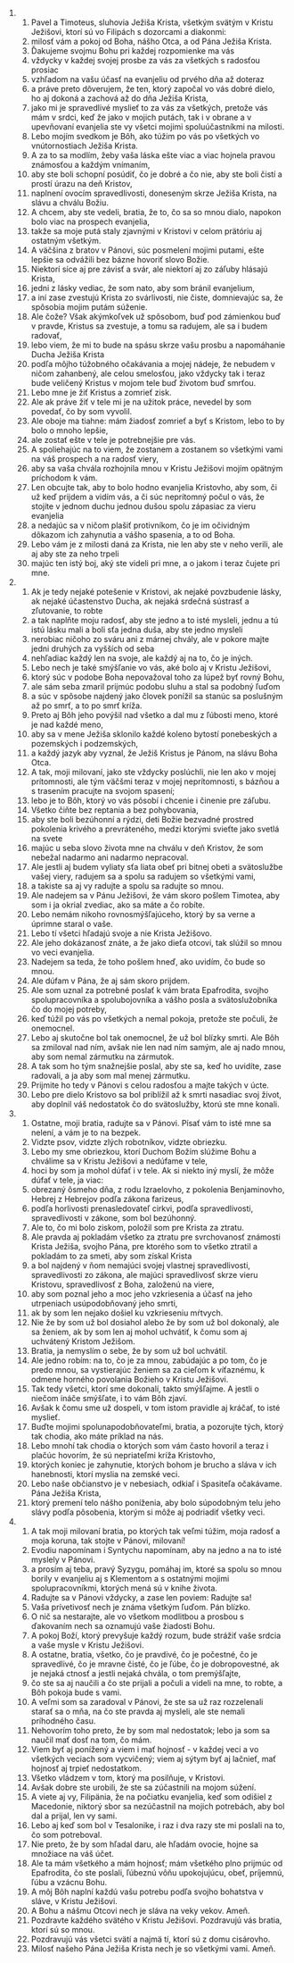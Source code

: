 <ol>
  <li>
    <ol>
      <li>Pavel a Timoteus, sluhovia Ježiša Krista, všetkým svätým v Kristu Ježišovi, ktorí sú vo Filipách s dozorcami a diakonmi:</li>
      <li>milosť vám a pokoj od Boha, nášho Otca, a od Pána Ježiša Krista.</li>
      <li>Ďakujeme svojmu Bohu pri každej rozpomienke ma vás</li>
      <li>vždycky v každej svojej prosbe za vás za všetkých s radosťou prosiac</li>
      <li>vzhľadom na vašu účasť na evanjeliu od prvého dňa až doteraz</li>
      <li>a práve preto dôverujem, že ten, ktorý započal vo vás dobré dielo, ho aj dokoná a zachová až do dňa Ježiša Krista,</li>
      <li>jako mi je spravedlivé myslieť to za vás za všetkých, pretože vás mám v srdci, keď že jako v mojich putách, tak i v obrane a v upevňovaní evanjelia ste vy všetci mojimi spoluúčastníkmi na milosti.</li>
      <li>Lebo mojím svedkom je Bôh, ako túžim po vás po všetkých vo vnútornostiach Ježiša Krista.</li>
      <li>A za to sa modlím, žeby vaša láska ešte viac a viac hojnela pravou známosťou a každým vnímaním,</li>
      <li>aby ste boli schopní posúdiť, čo je dobré a čo nie, aby ste boli čistí a prostí úrazu na deň Kristov,</li>
      <li>naplnení ovocím spravedlivosti, doneseným skrze Ježiša Krista, na slávu a chválu Božiu.</li>
      <li>A chcem, aby ste vedeli, bratia, že to, čo sa so mnou dialo, napokon bolo viac na prospech evanjelia,</li>
      <li>takže sa moje putá staly zjavnými v Kristovi v celom prätóriu aj ostatným všetkým.</li>
      <li>A väčšina z bratov v Pánovi, súc posmelení mojimi putami, ešte lepšie sa odvážili bez bázne hovoriť slovo Božie.</li>
      <li>Niektorí síce aj pre závisť a svár, ale niektorí aj zo záľuby hlásajú Krista,</li>
      <li>jedni z lásky vediac, že som nato, aby som bránil evanjelium,</li>
      <li>a iní zase zvestujú Krista zo svárlivosti, nie čiste, domnievajúc sa, že spôsobia mojim putám súženie.</li>
      <li>Ale čože? Však akýmkoľvek už spôsobom, buď pod zámienkou buď v pravde, Kristus sa zvestuje, a tomu sa radujem, ale sa i budem radovať,</li>
      <li>lebo viem, že mi to bude na spásu skrze vašu prosbu a napomáhanie Ducha Ježiša Krista</li>
      <li>podľa môjho túžobného očakávania a mojej nádeje, že nebudem v ničom zahanbený, ale celou smelosťou, jako vždycky tak i teraz bude veličený Kristus v mojom tele buď životom buď smrťou.</li>
      <li>Lebo mne je žiť Kristus a zomrieť zisk.</li>
      <li>Ale ak práve žiť v tele mi je na užitok práce, nevedel by som povedať, čo by som vyvolil.</li>
      <li>Ale oboje ma tiahne: mám žiadosť zomrieť a byť s Kristom, lebo to by bolo o mnoho lepšie,</li>
      <li>ale zostať ešte v tele je potrebnejšie pre vás.</li>
      <li>A spoliehajúc na to viem, že zostanem a zostanem so všetkými vami na váš prospech a na radosť viery,</li>
      <li>aby sa vaša chvála rozhojnila mnou v Kristu Ježišovi mojím opätným príchodom k vám.</li>
      <li>Len obcujte tak, aby to bolo hodno evanjelia Kristovho, aby som, či už keď prijdem a vidím vás, a či súc neprítomný počul o vás, že stojíte v jednom duchu jednou dušou spolu zápasiac za vieru evanjelia</li>
      <li>a nedajúc sa v ničom plašiť protivníkom, čo je im očividným dôkazom ich zahynutia a vášho spasenia, a to od Boha.</li>
      <li>Lebo vám je z milosti daná za Krista, nie len aby ste v neho verili, ale aj aby ste za neho trpeli</li>
      <li>majúc ten istý boj, aký ste videli pri mne, a o jakom i teraz čujete pri mne.</li>
    </ol>
  </li>
  <li>
    <ol>
      <li>Ak je tedy nejaké potešenie v Kristovi, ak nejaké povzbudenie lásky, ak nejaké účastenstvo Ducha, ak nejaká srdečná sústrasť a zľutovanie, to robte</li>
      <li>a tak naplňte moju radosť, aby ste jedno a to isté mysleli, jednu a tú istú lásku mali a boli sťa jedna duša, aby ste jedno mysleli</li>
      <li>nerobiac ničoho zo sváru ani z márnej chvály, ale v pokore majte jedni druhých za vyšších od seba</li>
      <li>nehľadiac každý len na svoje, ale každý aj na to, čo je iných.</li>
      <li>Lebo nech je také smýšľanie vo vás, aké bolo aj v Kristu Ježišovi,</li>
      <li>ktorý súc v podobe Boha nepovažoval toho za lúpež byť rovný Bohu,</li>
      <li>ale sám seba zmaril prijmúc podobu sluhu a stal sa podobný ľuďom</li>
      <li>a súc v spôsobe najdený jako človek ponížil sa stanúc sa poslušným až po smrť, a to po smrť kríža.</li>
      <li>Preto aj Bôh jeho povýšil nad všetko a dal mu z ľúbosti meno, ktoré je nad každé meno,</li>
      <li>aby sa v mene Ježiša sklonilo každé koleno bytostí ponebeských a pozemských i podzemských,</li>
      <li>a každý jazyk aby vyznal, že Ježiš Kristus je Pánom, na slávu Boha Otca.</li>
      <li>A tak, moji milovaní, jako ste vždycky poslúchli, nie len ako v mojej prítomnosti, ale tým väčšmi teraz v mojej neprítomnosti, s bázňou a s trasením pracujte na svojom spasení;</li>
      <li>lebo je to Bôh, ktorý vo vás pôsobí i chcenie i činenie pre záľubu.</li>
      <li>Všetko čiňte bez reptania a bez pohybovania,</li>
      <li>aby ste boli bezúhonní a rýdzi, deti Božie bezvadné prostred pokolenia krivého a prevráteného, medzi ktorými svieťte jako svetlá na svete</li>
      <li>majúc u seba slovo života mne na chválu v deň Kristov, že som nebežal nadarmo ani nadarmo nepracoval.</li>
      <li>Ale jestli aj budem vyliaty sťa liata obeť pri bitnej obeti a svätoslužbe vašej viery, radujem sa a spolu sa radujem so všetkými vami,</li>
      <li>a takiste sa aj vy radujte a spolu sa radujte so mnou.</li>
      <li>Ale nadejem sa v Pánu Ježišovi, že vám skoro pošlem Timotea, aby som i ja okrial zvediac, ako sa máte a čo robíte.</li>
      <li>Lebo nemám nikoho rovnosmýšľajúceho, ktorý by sa verne a úprimne staral o vaše.</li>
      <li>Lebo tí všetci hľadajú svoje a nie Krista Ježišovo.</li>
      <li>Ale jeho dokázanosť znáte, a že jako dieťa otcovi, tak slúžil so mnou vo veci evanjelia.</li>
      <li>Nadejem sa teda, že toho pošlem hneď, ako uvidím, čo bude so mnou.</li>
      <li>Ale dúfam v Pána, že aj sám skoro prijdem.</li>
      <li>Ale som uznal za potrebné poslať k vám brata Epafrodita, svojho spolupracovníka a spolubojovníka a vášho posla a svätoslužobníka čo do mojej potreby,</li>
      <li>keď túžil po vás po všetkých a nemal pokoja, pretože ste počuli, že onemocnel.</li>
      <li>Lebo aj skutočne bol tak onemocnel, že už bol blízky smrti. Ale Bôh sa zmiloval nad ním, avšak nie len nad ním samým, ale aj nado mnou, aby som nemal zármutku na zármutok.</li>
      <li>A tak som ho tým snažnejšie poslal, aby ste sa, keď ho uvidíte, zase radovali, a ja aby som mal menej zármutku.</li>
      <li>Prijmite ho tedy v Pánovi s celou radosťou a majte takých v úcte.</li>
      <li>Lebo pre dielo Kristovo sa bol priblížil až k smrti nasadiac svoj život, aby doplnil váš nedostatok čo do svätoslužby, ktorú ste mne konali.</li>
    </ol>
  </li>
  <li>
    <ol>
      <li>Ostatne, moji bratia, radujte sa v Pánovi. Písať vám to isté mne sa nelení, a vám je to na bezpek.</li>
      <li>Vidzte psov, vidzte zlých robotníkov, vidzte obriezku.</li>
      <li>Lebo my sme obriezkou, ktorí Duchom Božím slúžime Bohu a chválime sa v Kristu Ježišovi a nedúfame v tele,</li>
      <li>hoci by som ja mohol dúfať i v tele. Ak si niekto iný myslí, že môže dúfať v tele, ja viac:</li>
      <li>obrezaný ôsmeho dňa, z rodu Izraelovho, z pokolenia Benjaminovho, Hebrej z Hebrejov podľa zákona farizeus,</li>
      <li>podľa horlivosti prenasledovateľ cirkvi, podľa spravedlivosti, spravedlivosti v zákone, som bol bezúhonný.</li>
      <li>Ale to, čo mi bolo ziskom, položil som pre Krista za ztratu.</li>
      <li>Ale pravda aj pokladám všetko za ztratu pre svrchovanosť známosti Krista Ježiša, svojho Pána, pre ktorého som to všetko ztratil a pokladám to za smeti, aby som získal Krista</li>
      <li>a bol najdený v ňom nemajúci svojej vlastnej spravedlivosti, spravedlivosti zo zákona, ale majúci spravedlivosť skrze vieru Kristovu, spravedlivosť z Boha, založenú na viere,</li>
      <li>aby som poznal jeho a moc jeho vzkriesenia a účasť na jeho utrpeniach usúpodobňovaný jeho smrti,</li>
      <li>ak by som len nejako došiel ku vzkrieseniu mŕtvych.</li>
      <li>Nie že by som už bol dosiahol alebo že by som už bol dokonalý, ale sa ženiem, ak by som len aj mohol uchvátiť, k čomu som aj uchvátený Kristom Ježišom.</li>
      <li>Bratia, ja nemyslím o sebe, že by som už bol uchvátil.</li>
      <li>Ale jedno robím: na to, čo je za mnou, zabúdajúc a po tom, čo je predo mnou, sa vystierajúc ženiem sa za cieľom k víťaznému, k odmene horného povolania Božieho v Kristu Ježišovi.</li>
      <li>Tak tedy všetci, ktorí sme dokonalí, takto smýšľajme. A jestli o niečom ináče smýšľate, i to vám Bôh zjaví.</li>
      <li>Avšak k čomu sme už dospeli, v tom istom pravidle aj kráčať, to isté myslieť.</li>
      <li>Buďte mojimi spolunapodobňovateľmi, bratia, a pozorujte tých, ktorý tak chodia, ako máte príklad na nás.</li>
      <li>Lebo mnohí tak chodia o ktorých som vám často hovoril a teraz i plačúc hovorím, že sú nepriateľmi kríža Kristovho,</li>
      <li>ktorých koniec je zahynutie, ktorých bohom je brucho a sláva v ich hanebnosti, ktorí myslia na zemské veci.</li>
      <li>Lebo naše občianstvo je v nebesiach, odkiaľ i Spasiteľa očakávame. Pána Ježiša Krista,</li>
      <li>ktorý premení telo nášho poníženia, aby bolo súpodobným telu jeho slávy podľa pôsobenia, ktorým si môže aj podriadiť všetky veci.</li>
    </ol>
  </li>
  <li>
    <ol>
      <li>A tak moji milovaní bratia, po ktorých tak veľmi túžim, moja radosť a moja koruna, tak stojte v Pánovi, milovaní!</li>
      <li>Evodiu napomínam i Syntychu napomínam, aby na jedno a na to isté myslely v Pánovi.</li>
      <li>a prosím aj teba, pravý Syzygu, pomáhaj im, ktoré sa spolu so mnou borily v evanjeliu aj s Klementom a s ostatnými mojimi spolupracovníkmi, ktorých mená sú v knihe života.</li>
      <li>Radujte sa v Pánovi vždycky, a zase len poviem: Radujte sa!</li>
      <li>Vaša prívetivosť nech je známa všetkým ľuďom. Pán blízko.</li>
      <li>O nič sa nestarajte, ale vo všetkom modlitbou a prosbou s ďakovaním nech sa oznamujú vaše žiadosti Bohu.</li>
      <li>A pokoj Boží, ktorý prevyšuje každý rozum, bude strážiť vaše srdcia a vaše mysle v Kristu Ježišovi.</li>
      <li>A ostatne, bratia, všetko, čo je pravdivé, čo je počestné, čo je spravedlivé, čo je mravne čisté, čo je ľúbe, čo je dobropovestné, ak je nejaká ctnosť a jestli nejaká chvála, o tom premýšľajte,</li>
      <li>čo ste sa aj naučili a čo ste prijali a počuli a videli na mne, to robte, a Bôh pokoja bude s vami.</li>
      <li>A veľmi som sa zaradoval v Pánovi, že ste sa už raz rozzelenali starať sa o mňa, na čo ste pravda aj mysleli, ale ste nemali príhodného času.</li>
      <li>Nehovorím toho preto, že by som mal nedostatok; lebo ja som sa naučil mať dosť na tom, čo mám.</li>
      <li>Viem byť aj ponížený a viem i mať hojnosť - v každej veci a vo všetkých veciach som vycvičený; viem aj sýtym byť aj lačnieť, mať hojnosť aj trpieť nedostatkom.</li>
      <li>Všetko vládzem v tom, ktorý ma posilňuje, v Kristovi.</li>
      <li>Avšak dobre ste urobili, že ste sa zúčastnili na mojom súžení.</li>
      <li>A viete aj vy, Filipänia, že na počiatku evanjelia, keď som odišiel z Macedonie, niktorý sbor sa nezúčastnil na mojich potrebách, aby bol dal a prijal, len vy sami.</li>
      <li>Lebo aj keď som bol v Tesalonike, i raz i dva razy ste mi poslali na to, čo som potreboval.</li>
      <li>Nie preto, že by som hľadal daru, ale hľadám ovocie, hojne sa množiace na váš účet.</li>
      <li>Ale ta mám všetkého a mám hojnosť; mám všetkého plno prijmúc od Epafrodita, čo ste poslali, ľúbeznú vôňu upokojujúcu, obeť, príjemnú, ľúbu a vzácnu Bohu.</li>
      <li>A môj Bôh naplní každú vašu potrebu podľa svojho bohatstva v sláve, v Kristu Ježišovi.</li>
      <li>A Bohu a nášmu Otcovi nech je sláva na veky vekov. Ameň.</li>
      <li>Pozdravte každého svätého v Kristu Ježišovi. Pozdravujú vás bratia, ktorí sú so mnou.</li>
      <li>Pozdravujú vás všetci svätí a najmä tí, ktorí sú z domu cisárovho.</li>
      <li>Milosť našeho Pána Ježiša Krista nech je so všetkými vami. Ameň.</li>
    </ol>
  </li>
</ol>